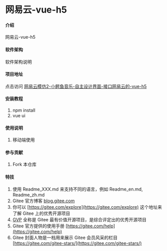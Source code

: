 # 网易云-vue-h5

#### 介绍
网易云-vue-h5

#### 软件架构
软件架构说明

#### 项目地址
点击访问 [ 网易云模仿2-小鳄鱼音乐-自主设计界面-接口网易云的-vue-h5](http://www.lidaqing.plus:1011/)

#### 安装教程

1.  npm install 
2.  vue ui 

#### 使用说明

1. 移动端使用

#### 参与贡献

1.  Fork 本仓库


#### 特技

1.  使用 Readme\_XXX.md 来支持不同的语言，例如 Readme\_en.md, Readme\_zh.md
2.  Gitee 官方博客 [blog.gitee.com](https://blog.gitee.com)
3.  你可以 [https://gitee.com/explore](https://gitee.com/explore) 这个地址来了解 Gitee 上的优秀开源项目
4.  [GVP](https://gitee.com/gvp) 全称是 Gitee 最有价值开源项目，是综合评定出的优秀开源项目
5.  Gitee 官方提供的使用手册 [https://gitee.com/help](https://gitee.com/help)
6.  Gitee 封面人物是一档用来展示 Gitee 会员风采的栏目 [https://gitee.com/gitee-stars/](https://gitee.com/gitee-stars/)
